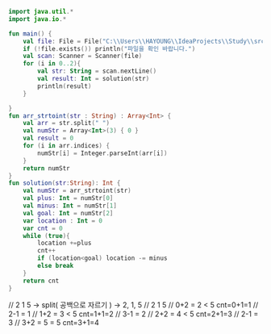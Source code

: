 ```kotlin
import java.util.*
import java.io.*

fun main() {
    val file: File = File("C:\\Users\\HAYOUNG\\IdeaProjects\\Study\\src\\text1.txt")
    if (!file.exists()) println("파일을 확인 바랍니다.")
    val scan: Scanner = Scanner(file)
    for (i in 0..2){
        val str: String = scan.nextLine()
        val result: Int = solution(str)
        println(result)
    }

}
fun arr_strtoint(str : String) : Array<Int> {
    val arr = str.split(" ")
    val numStr = Array<Int>(3) { 0 }
    val result = 0
    for (i in arr.indices) {
        numStr[i] = Integer.parseInt(arr[i])
    }
    return numStr
}
fun solution(str:String): Int {
    val numStr = arr_strtoint(str)
    val plus: Int = numStr[0]
    val minus: Int = numStr[1]
    val goal: Int = numStr[2]
    var location : Int = 0
    var cnt = 0
    while (true){
        location +=plus
        cnt++
        if (location<goal) location -= minus
        else break
    }
    return cnt
}
```

// 2 1 5 -> split( 공백으로 자르기 ) -> 2, 1, 5
// 2 1 5
// 0+2 = 2 < 5 cnt=0+1=1
// 2-1 = 1
// 1+2 = 3 < 5 cnt=1+1=2
// 3-1 = 2
// 2+2 = 4 < 5 cnt=2+1=3
// 2-1 = 3
// 3+2 = 5 = 5 cnt=3+1=4
